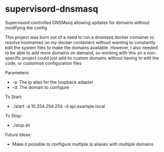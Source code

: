 # supervisord-dnsmasq
Supervisord controlled DNSMasq allowing updates for domains without modifying the config

This project was born out of a need to run a dnsmasq docker container to resolve hostnames on my docker containers without wanting to constantly edit the system files to make the domains available.  However, I also needed to be able to add more domains on demand, so working with this on a non-specific project could just add its custom domains without having to edit the code, or customise configuration files

Parameters:
- -a: The ip alias for the loopback adapter
- -d: The domain to configure

To Start:
- ./start -a 10.254.254.254 -d api.example.local

To Stop:
- ./stop.sh

Future Ideas:
- Make it possible to configure multiple ip aliases with multiple domains
